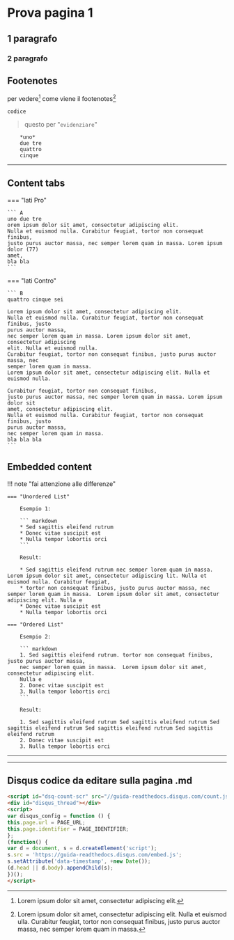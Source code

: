 # Prova pagina 1

## 1 paragrafo

### 2 paragrafo

## Footenotes

per vedere[^1] come viene il footenotes[^2]

[^1]: Lorem ipsum dolor sit amet, consectetur adipiscing elit.

[^2]: Lorem ipsum dolor sit amet, consectetur adipiscing elit. Nulla et euismod ulla. Curabitur feugiat, tortor non consequat finibus, justo purus auctor massa, nec semper lorem quam in massa.


   
`codice`

   
> questo per "`evidenziare`"
   ```  
       *uno*
       due tre 
       quattro
       cinque
   ```

---
   
## Content tabs
   
=== "lati Pro"

    ``` A
    uno due tre
    orem ipsum dolor sit amet, consectetur adipiscing elit. 
    Nulla et euismod nulla. Curabitur feugiat, tortor non consequat finibus, 
    justo purus auctor massa, nec semper lorem quam in massa. Lorem ipsum dolor (77) 
    amet,
    bla bla
    ```

=== "lati Contro"

    ``` B
    quattro cinque sei
  
    Lorem ipsum dolor sit amet, consectetur adipiscing elit. 
    Nulla et euismod nulla. Curabitur feugiat, tortor non consequat finibus, justo 
    purus auctor massa, 
    nec semper lorem quam in massa. Lorem ipsum dolor sit amet, consectetur adipiscing 
    elit. Nulla et euismod nulla. 
    Curabitur feugiat, tortor non consequat finibus, justo purus auctor massa, nec 
    semper lorem quam in massa. 
    Lorem ipsum dolor sit amet, consectetur adipiscing elit. Nulla et euismod nulla. 
    
    Curabitur feugiat, tortor non consequat finibus, 
    justo purus auctor massa, nec semper lorem quam in massa. Lorem ipsum dolor sit 
    amet, consectetur adipiscing elit. 
    Nulla et euismod nulla. Curabitur feugiat, tortor non consequat finibus, justo 
    purus auctor massa, 
    nec semper lorem quam in massa. 
    bla bla bla
    ```

   
## Embedded content
   
!!! note "fai attenzione alle differenze"

    === "Unordered List"

        Esempio 1:

        ``` markdown
        * Sed sagittis eleifend rutrum
        * Donec vitae suscipit est
        * Nulla tempor lobortis orci
        ```

        Result:

        * Sed sagittis eleifend rutrum nec semper lorem quam in massa. Lorem ipsum dolor sit amet, consectetur adipiscing lit. Nulla et euismod nulla. Curabitur feugiat, 
        * tortor non consequat finibus, justo purus auctor massa, nec semper lorem quam in massa.  Lorem ipsum dolor sit amet, consectetur adipiscing elit. Nulla e
        * Donec vitae suscipit est
        * Nulla tempor lobortis orci

    === "Ordered List"

        Esempio 2:

        ``` markdown
        1. Sed sagittis eleifend rutrum. tortor non consequat finibus, justo purus auctor massa, 
        nec semper lorem quam in massa.  Lorem ipsum dolor sit amet, consectetur adipiscing elit. 
        Nulla e
        2. Donec vitae suscipit est
        3. Nulla tempor lobortis orci
        ```

        Result:
 
        1. Sed sagittis eleifend rutrum Sed sagittis eleifend rutrum Sed sagittis eleifend rutrum Sed sagittis eleifend rutrum Sed sagittis eleifend rutrum
        2. Donec vitae suscipit est
        3. Nulla tempor lobortis orci

   
---
   
---
   
## Disqus codice da editare sulla pagina .md
   
``` html
<script id="dsq-count-scr" src="//guida-readthedocs.disqus.com/count.js" async></script>
<div id="disqus_thread"></div>
<script>
var disqus_config = function () {
this.page.url = PAGE_URL;  
this.page.identifier = PAGE_IDENTIFIER; 
};
(function() { 
var d = document, s = d.createElement('script');
s.src = 'https://guida-readthedocs.disqus.com/embed.js';
s.setAttribute('data-timestamp', +new Date());
(d.head || d.body).appendChild(s);
})();
</script>
```

   
<script id="dsq-count-scr" src="//guida-readthedocs.disqus.com/count.js" async></script>
<div id="disqus_thread"></div>
<script>
var disqus_config = function () {
this.page.url = PAGE_URL;  
this.page.identifier = PAGE_IDENTIFIER; 
};
(function() { 
var d = document, s = d.createElement('script');
s.src = 'https://guida-readthedocs.disqus.com/embed.js';
s.setAttribute('data-timestamp', +new Date());
(d.head || d.body).appendChild(s);
})();
</script>

   


